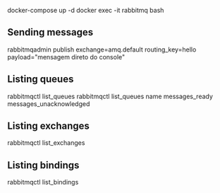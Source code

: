 docker-compose up -d
docker exec -it rabbitmq bash

## Sending messages

rabbitmqadmin publish exchange=amq.default routing_key=hello payload="mensagem direto do console"

## Listing queues

rabbitmqctl list_queues
rabbitmqctl list_queues name messages_ready messages_unacknowledged

## Listing exchanges

rabbitmqctl list_exchanges

## Listing bindings

rabbitmqctl list_bindings

